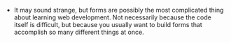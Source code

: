 -   It may sound strange, but forms are possibly the most complicated thing about learning web development. Not necessarily because the code itself is difficult, but because you usually want to build forms that accomplish so many different things at once.
